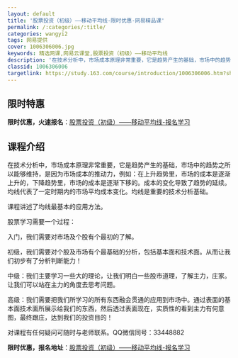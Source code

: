 ```yaml
---
layout: default
title: '股票投资（初级）——移动平均线-限时优惠-网易精品课'
permalink: /:categories/:title/
categories: wangyi2
tags: 网易提供
cover: 1006306006.jpg
keywords: 精选网课,网易云课堂,股票投资（初级）——移动平均线
description: '在技术分析中，市场成本原理非常重要，它是趋势产生的基础，市场中的趋势之所以能够维持，是因为市场成本的推动力，例如：在上升'
classid: 1006306006
targetlink: https://study.163.com/course/introduction/1006306006.htm?share=1&shareId=1025206652&utm_campaign=share&utm_medium=iphoneShare&utm_source=&utm_u=1025206652
---
```


## 限时特惠

**限时优惠，火速报名**：[股票投资（初级）——移动平均线-报名学习](https://study.163.com/course/introduction/1006306006.htm?share=1&shareId=1025206652&utm_campaign=share&utm_medium=iphoneShare&utm_source=&utm_u=1025206652)

## 课程介绍

在技术分析中，市场成本原理非常重要，它是趋势产生的基础，市场中的趋势之所以能够维持，是因为市场成本的推动力，例如：在上升趋势里，市场的成本是逐渐上升的，下降趋势里，市场的成本是逐渐下移的。成本的变化导致了趋势的延续。均线代表了一定时期内的市场平均成本变化。均线是重要的技术分析基础。

课程讲述了均线最基本的应用方法。

股票学习需要一个过程：

入门，我们需要对市场及个股有个最初的了解。

 初级，我们需要对个股及市场有个最基础的分析，包括基本面和技术面。从而让我们初步有了分析判断能力！

中级：我们主要学习一些大的理论，让我们明白一些股市道理，了解主力，庄家。让我们可以站在主力的角度去思考问题。

高级：我们需要把我们所学习的所有东西融会贯通的应用到市场中。通过表面的基本面技术面所展示给我们的东西，然后透过表面现在，实质性的看到主力有何意图，最终跟庄，达到我们的投资目的！ 

对课程有任何疑问可随时与老师联系。QQ微信同号：33448882

**限时优惠，报名地址**：[股票投资（初级）——移动平均线-报名学习](https://study.163.com/course/introduction/1006306006.htm?share=1&shareId=1025206652&utm_campaign=share&utm_medium=iphoneShare&utm_source=&utm_u=1025206652)

